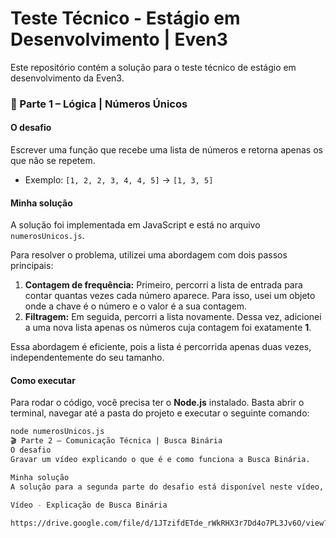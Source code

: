 # Teste Técnico - Estágio em Desenvolvimento | Even3

Este repositório contém a solução para o teste técnico de estágio em desenvolvimento da Even3.


### 🧠 Parte 1 – Lógica | Números Únicos

#### O desafio

Escrever uma função que recebe uma lista de números e retorna apenas os que não se repetem.
* Exemplo: `[1, 2, 2, 3, 4, 4, 5]` -> `[1, 3, 5]`

#### Minha solução

A solução foi implementada em JavaScript e está no arquivo `numerosUnicos.js`.

Para resolver o problema, utilizei uma abordagem com dois passos principais:

1.  **Contagem de frequência:** Primeiro, percorri a lista de entrada para contar quantas vezes cada número aparece. Para isso, usei um objeto onde a chave é o número e o valor é a sua contagem.
2.  **Filtragem:** Em seguida, percorri a lista novamente. Dessa vez, adicionei a uma nova lista apenas os números cuja contagem foi exatamente **1**.

Essa abordagem é eficiente, pois a lista é percorrida apenas duas vezes, independentemente do seu tamanho.

#### Como executar

Para rodar o código, você precisa ter o **Node.js** instalado. Basta abrir o terminal, navegar até a pasta do projeto e executar o seguinte comando:

```bash
node numerosUnicos.js
🎬 Parte 2 – Comunicação Técnica | Busca Binária
O desafio
Gravar um vídeo explicando o que é e como funciona a Busca Binária.

Minha solução
A solução para a segunda parte do desafio está disponível neste vídeo, onde explico o conceito e a lógica da busca binária.

Vídeo - Explicação de Busca Binária

https://drive.google.com/file/d/1JTzifdETde_rWkRHX3r7Dd4o7PL3Jv6O/view?usp=drive_link
